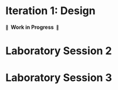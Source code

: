 # Iteration 1: Design

**<small>🚧</small>  Work in Progress  <small>🚧</small>**

# Laboratory Session 2

# Laboratory Session 3
